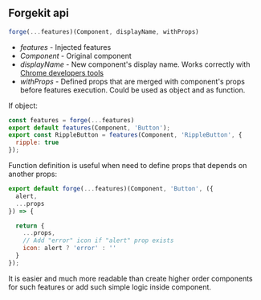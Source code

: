 ## Forgekit api

```js
forge(...features)(Component, displayName, withProps)
```

* *features* - Injected features
* *Component* - Original component
* *displayName* - New component's display name. Works correctly with [Chrome developers tools](https://chrome.google.com/webstore/detail/react-developer-tools/fmkadmapgofadopljbjfkapdkoienihi?hl=en)
* *withProps* - Defined props that are merged with component's props before features execution. Could be used as object and as function.

If object:

```js
const features = forge(...features)
export default features(Component, 'Button');
export const RippleButton = features(Component, 'RippleButton', {
  ripple: true
});
```

Function definition is useful when need to define props that depends on another props:

```js
export default forge(...features)(Component, 'Button', ({
  alert,
  ...props
}) => {

  return {
    ...props,
    // Add "error" icon if "alert" prop exists
    icon: alert ? 'error' : ''
  }
});
```

It is easier and much more readable than create higher order components for such features or add such simple logic inside component.
